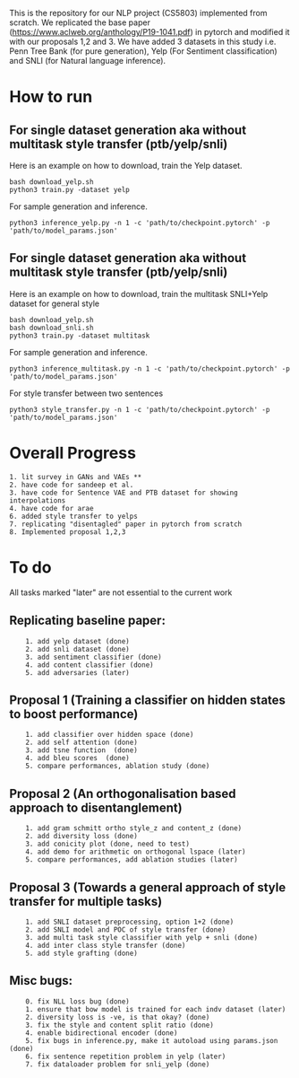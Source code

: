 This is the repository for our NLP project (CS5803) implemented from scratch. We replicated the base paper (https://www.aclweb.org/anthology/P19-1041.pdf) in pytorch and modified it with our proposals 1,2 and 3. We have added 3 datasets in this study i.e. Penn Tree Bank (for pure generation), Yelp (For Sentiment classification) and SNLI (for Natural language inference). 

# How to run

## For single dataset generation aka without multitask style transfer (ptb/yelp/snli)

Here is an example on how to download, train the Yelp dataset.

    bash download_yelp.sh
    python3 train.py -dataset yelp

For sample generation and inference.

    python3 inference_yelp.py -n 1 -c 'path/to/checkpoint.pytorch' -p 'path/to/model_params.json'

## For single dataset generation aka without multitask style transfer (ptb/yelp/snli)

Here is an example on how to download, train the multitask SNLI+Yelp dataset for general style

	bash download_yelp.sh
	bash download_snli.sh
    python3 train.py -dataset multitask

For sample generation and inference.

    python3 inference_multitask.py -n 1 -c 'path/to/checkpoint.pytorch' -p 'path/to/model_params.json'

For style transfer between two sentences

	python3 style_transfer.py -n 1 -c 'path/to/checkpoint.pytorch' -p 'path/to/model_params.json'


# Overall Progress
	1. lit survey in GANs and VAEs **
	2. have code for sandeep et al.
	3. have code for Sentence VAE and PTB dataset for showing interpolations
	4. have code for arae
	6. added style transfer to yelps
	7. replicating "disentagled" paper in pytorch from scratch
	8. Implemented proposal 1,2,3

# To do
	
All tasks marked "later" are not essential to the current work

## Replicating baseline paper: 

		1. add yelp dataset (done)
		2. add snli dataset (done)
		3. add sentiment classifier (done)
		4. add content classifier (done)
		5. add adversaries (later)
    
## Proposal 1 (Training a classifier on hidden states to boost performance)

		1. add classifier over hidden space (done)
		2. add self attention (done)
		3. add tsne function  (done)
		4. add bleu scores  (done)
		5. compare performances, ablation study (done)


## Proposal 2 (An orthogonalisation based approach to disentanglement)

		1. add gram schmitt ortho style_z and content_z (done)
		2. add diversity loss (done)	
		3. add conicity plot (done, need to test)
		4. add demo for arithmetic on orthogonal lspace (later)
		5. compare performances, add ablation studies (later)


## Proposal 3 (Towards a general approach of style transfer for multiple tasks)

		1. add SNLI dataset preprocessing, option 1+2 (done)
		2. add SNLI model and POC of style transfer (done)
		3. add multi task style classifier with yelp + snli (done)
		4. add inter class style transfer (done)
		5. add style grafting (done)

## Misc bugs:
		0. fix NLL loss bug (done)
		1. ensure that bow model is trained for each indv dataset (later)
		2. diversity loss is -ve, is that okay? (done)
		3. fix the style and content split ratio (done) 
		4. enable bidirectional encoder (done)
		5. fix bugs in inference.py, make it autoload using params.json (done)
		6. fix sentence repetition problem in yelp (later)
		7. fix dataloader problem for snli_yelp (done)